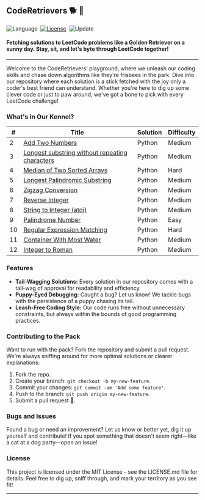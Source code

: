 ## CodeRetrievers 🐕 🐾
![Language](https://img.shields.io/badge/Language-Python%203.10-orange)&nbsp;
[![License](https://img.shields.io/badge/license-MIT-blue.svg)](./LICENSE.md)&nbsp;
![Update](https://img.shields.io/badge/Update-daily-green)&nbsp;
#### Fetching solutions to LeetCode problems like a Golden Retriever on a sunny day. Stay, sit, and let's byte through LeetCode together!
---
Welcome to the CodeRetrievers' playground, where we unleash our coding skills and chase down algorithms like they're frisbees in the park. Dive into our repository where each solution is a stick fetched with the joy only a coder's best friend can understand. Whether you're here to dig up some clever code or just to paw around, we've got a bone to pick with every LeetCode challenge!

### What's in Our Kennel?

| # | Title | Solution | Difficulty |
|---|-------|----------|------------|
| 2  |  [Add Two Numbers](https://github.com/HammadFahimS/Leetcoding/tree/main/2.%20Add%20Two%20Numbers)      |  Python        |  Medium          |
| 3  |  [Longest substring without repeating characters](https://github.com/HammadFahimS/Leetcoding/tree/main/3.%20Longest%20substring%20without%20repeating%20characters)     |    Python      | Medium            |
| 4  |  [Median of Two Sorted Arrays](https://github.com/HammadFahimS/Leetcoding/tree/main/4.%20Median%20of%20Two%20Sorted%20Arrays)     | Python         |  Hard          |
| 5  |  [Longest Palindromic Substring](https://github.com/HammadFahimS/Leetcoding/tree/main/5.%20Longest%20Palindromic%20Substring)      | Python        |  Medium        |
|6|[Zigzag Conversion](https://github.com/HammadFahimS/Leetcoding/tree/main/6.%20Zigzag%20Conversion)|Python|Medium|
|7|[Reverse Integer](https://github.com/HammadFahimS/Leetcoding/tree/main/7.%20Reverse%20Integer)|Python|Medium|
|8|[String to Integer (atoi)](https://github.com/HammadFahimS/Leetcoding/tree/main/8.%20String%20to%20Integer%20(atoi))|Python|Medium|
|9|[Palindrome Number](https://github.com/HammadFahimS/Leetcoding/tree/main/9.%20Palindrome%20Number)|Python|Easy|
|10|[Regular Expression Matching](https://github.com/HammadFahimS/Leetcoding/tree/main/10.%20Regular%20Expression%20Matching)|Python|Hard|
|11|[Container With Most Water](https://github.com/HammadFahimS/Leetcoding/tree/main/11.%20Container%20with%20Most%20Water)|Python|Medium|
|12|[Integer to Roman](https://github.com/HammadFahimS/Leetcoding/tree/main/12.%20Integer%20to%20Roman)|Python|Medium|
### Features
- **Tail-Wagging Solutions:** Every solution in our repository comes with a tail-wag of approval for readability and efficiency.
- **Puppy-Eyed Debugging:** Caught a bug? Let us know! We tackle bugs with the persistence of a puppy chasing its tail.
- **Leash-Free Coding Style:** Our code runs free without unnecessary constraints, but always within the bounds of good programming practices.

### Contributing to the Pack
Want to run with the pack? Fork the repository and submit a pull request. We're always sniffing around for more optimal solutions or clearer explanations:
1. Fork the repo.
2. Create your branch: `git checkout -b my-new-feature`.
3. Commit your changes: `git commit -am 'Add some feature'`.
4. Push to the branch: `git push origin my-new-feature`.
5. Submit a pull request 🐾.

### Bugs and Issues
Found a bug or need an improvement? Let us know or better yet, dig it up yourself and contribute! If you spot something that doesn't seem right—like a cat at a dog party—open an issue!

### License
This project is licensed under the MIT License - see the LICENSE.md file for details. Feel free to dig up, sniff through, and mark your territory as you see fit!

---
